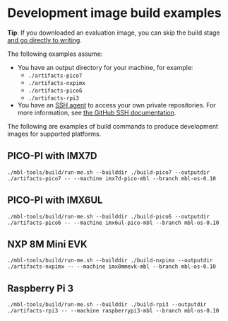 # Development image build examples

<span class="tips">**Tip**: If you downloaded an evaluation image, you can skip the build stage [and go directly to writing](../first-image/writing-an-image-to-supported-boards.html).</span>

The following examples assume:

* You have an output directory for your machine, for example:
    * `./artifacts-pico7`
    * `./artifacts-nxpimx`
    * `./artifacts-pico6`
    * `./artifacts-rpi3`
* You have an [SSH agent](../first-image/development-environment.html) to access your own private repositories. For more information, see [the GitHub SSH documentation](https://help.github.com/articles/generating-a-new-ssh-key-and-adding-it-to-the-ssh-agent/).

The following are examples of build commands to produce development images for supported platforms.

## PICO-PI with IMX7D

```
./mbl-tools/build/run-me.sh --builddir ./build-pico7 --outputdir ./artifacts-pico7 -- --machine imx7d-pico-mbl --branch mbl-os-0.10
```

## PICO-PI with IMX6UL

```
./mbl-tools/build/run-me.sh --builddir ./build-pico6 --outputdir ./artifacts-pico6 -- --machine imx6ul-pico-mbl --branch mbl-os-0.10
```

## NXP 8M Mini EVK

```
./mbl-tools/build/run-me.sh --builddir ./build-nxpimx --outputdir ./artifacts-nxpimx -- --machine imx8mmevk-mbl --branch mbl-os-0.10
```

## Raspberry Pi 3

```
./mbl-tools/build/run-me.sh --builddir ./build-rpi3 --outputdir ./artifacts-rpi3 -- --machine raspberrypi3-mbl --branch mbl-os-0.10
```

